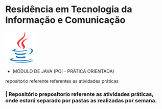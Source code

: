# Residência em Tecnologia da Informação e Comunicação

<img src="https://raw.githubusercontent.com/devicons/devicon/master/icons/java/java-original.svg" alt="Logo Java" width="100">

- MÓDULO DE JAVA (POI - PRÁTICA ORIENTADA)

repositorio referente referentes as atividades práticas


### | Repositório prepositorio referente as atividades práticas, onde estará separado por pastas as realizadas por semana. 


